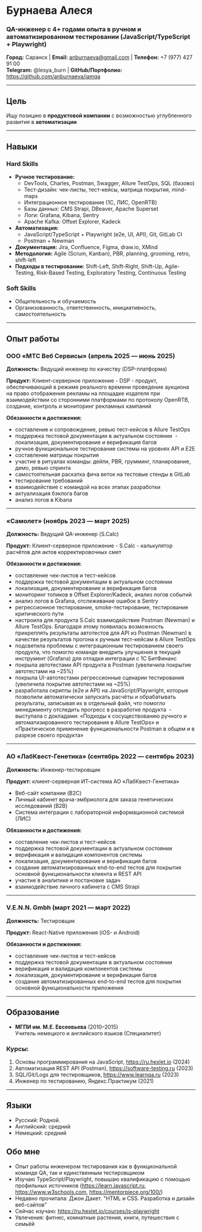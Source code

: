 # **Бурнаева Алеся**  
### QA-инженер с 4+ годами опыта в ручном и автоматизированном тестировании (JavaScript/TypeScript + Playwright) ###
  
**Город:** Саранск | **Email:** anburnaeva@gmail.com | **Телефон:** +7 (977) 427 91 00  
**Telegram:** @lesya_burn | **GitHub/Портфолио:** https://github.com/anburnaeva/iamqa 

---

## **Цель**  
Ищу позицию в **продуктовой компании** с возможностью углубленного развития в **автоматизации**

---

## **Навыки**  
### **Hard Skills**  
- **Ручное тестирование:**  
  - DevTools, Charles, Postman, Swagger, Allure TestOps, SQL (базово)  
  - Тест-дизайн: чек-листы, тест-кейсы, матрица покрытия, mind-maps  
  - Интеграционное тестирование (1С, ЛИС, OpenRTB)
  - Базы данных: CMS Strapi, DBeaver, Apache Superset
  - Логи: Grafana, Kibana, Sentry
  - Apache Kafka: Offset Explorer, Kadeck
- **Автоматизация:**  
  - JavaScript/TypeScript + Playwright (e2e, UI, API), Git, GitLab CI
  - Postman + Newman 
- **Документация:** Jira, Confluence, Figma, draw.io, XMind
- **Методология:** Agile (Scrum, Kanban), PBR, planning, grooming, retro, shift-left
- **Подходы в тестировании:** Shift-Left, Shift-Right, Shift-Up, Agile-Testing, Risk-Based Testing, Exploratory Testing, Continuous Testing

### **Soft Skills**  
- Общительность и обучаемость
- Организованность, ответственность, инициативность, самостоятельность 

---

## **Опыт работы**  
### **ООО «МТС Веб Сервисы»** (апрель 2025 — июнь 2025)  
**Должность:** Ведущий инженер по качеству (DSP-платформа)  

**Продукт:** Клиент-серверное приложение - DSP - продукт, обеспечивающий в режиме реального времени проведение аукциона на право отображения рекламы на площадке издателя 
при взаимодействии со сторонними платформами по протоколу OpenRTB, создание, контроль и мониторинг рекламных кампаний 

**Обязанности и достижения:**
- составление и сопровождение, ревью тест-кейсов в Allure TestOps
- поддержка тестовой документации в актуальном состоянии  - локализация, документирование и верификация багов
- ручное функциональное тестирование системы на уровнях API и E2E
- составление матрицы покрытия
- участие в ритуалах команды: дейли, PBR, грумминг, планирование, демо, ревью спринта
- самостоятельная раскатка фича веток на тестовые стенды в GitLab
- тестирование требований
- взаимодействие с командой на всех этапах разработки
- актуализация бэклога багов
- анализ логов в Kibana
  
---

### **«Самолет»** (ноябрь 2023 — март 2025)  
**Должность:** Ведущий QA-инженер (S.Calc)

**Продукт:** Клиент-серверное приложение - S.Calc - калькулятор расчётов для актов корректировочных смет

**Обязанности и достижения:**

- составление чек-листов и тест-кейсов
- поддержка тестовой документации в актуальном состоянии
- локализация, документирование и верификация багов
- мониторинг топиков в Offset Explorer/Kadeck, анализ логов событий
- анализ логов в Grafana, отслеживание ошибок в Sentry
- регрессионное тестирование, smoke-тестирование, тестирование критического пути
- настроила для продукта S.Calc взаимодействие Postman (Newman) и Allure TestOps. Благодаря этому появилась возможность прикреплять результаты автотестов для API из Postman (Newman) в качестве результатов прогона к ручным тест-кейсам в Allure TestOps
- подсветила проблемы с интеграционным тестированием своего продукта, что помогло команде внедрить улучшения в текущий инструмент (Grafana) для отладки интеграции с 1С БитФинанс
- покрыла автотестами API продукта в Postman (увеличила покрытие автотестами на ~25%)
- покрыла UI-автотестами регрессионные сценарии тестирования (увеличила покрытие автотестами на ~25%)
- разработала скрипты (e2e и API) на JavaScript/Playwright, которые позволили автоматически запускать расчёты и обрабатывать результаты, записывая их в отдельный файл, что помогло менеджменту отследить прогресс в разработке продукта  - выступала с докладами: «Подходы к сосуществованию ручного и автоматизированного тестирования в Allure TestOps» и «Практическое применение функциональности Postman в общем и в разрезе своего продукта»

--- 

### **АО «ЛабКвест-Генетика»** (сентябрь 2022 — сентябрь 2023)  
**Должность:** Инженер-тестировщик 

**Продукт:** клиент-серверная ИТ-система АО «ЛабКвест-Генетика»
- Веб-сайт компании (B2C)
- Личный кабинет врача-эмбриолога для заказа генетических исследований (B2B)
- Система интеграции с лабораторной информационной системой (ЛИС) 

**Обязанности и достижения:**
- составление чек-листов и тест-кейсов
- поддержка тестовой документации в актуальном состоянии
- верификация и валидация компонентов системы
- локализация, документирование и верификация багов
- создание автоматизированных end-to-end тестов для покрытия основной функциональности клиента и REST API
- участие в аналитике и постановке задач
- взаимодействие личного кабинета с CMS Strapi 

--- 

### **V.E.N.N. Gmbh** (март 2021 — март 2022)  
**Должность:** Тестировщик

**Продукт:** React-Native приложения (iOS- и Android)

**Обязанности и достижения:**
- составление чек-листов и тест-кейсов
- поддержка тестовой документации в актуальном состоянии
- верификация и валидация компонентов системы
- локализация, документирование и верификация багов
- создание автоматизированных end-to-end тестов для покрытия основной функциональности приложения

---

## **Образование**  
- **МГПИ им. М.Е. Евсеевьева** (2010–2015)  
  Учитель немецкого и английского языков (Специалитет) 

### **Курсы:**  
1. Основы программирования на JavaScript, https://ru.hexlet.io (2024)
2. Автоматизация REST API (Postman), https://software-testing.ru (2023) 
3. SQL/Git/Logs для тестировщиков, https://www.learnqa.ru (2023)
4. Инженер по тестированию, Яндекс.Практикум (2021)

---

## **Языки**  
- Русский: Родной.  
- Английский: средний
- Немецкий:  средний

## **Обо мне**  
- Опыт работы инженером тестирования как в функциональной команде QA, так и единственным тестировщиком 
- Изучаю TypeScript/Playwright, повышаю квалификацию с помощью профильных источников (https://learn.javascript.ru, https://www.w3schools.com, https://mentorpiece.org/100/)
- Недавно прочитала: Джон Дакет. "HTML и CSS. Разработка и дизайн веб-сайтов"
- Сейчас изучаю: https://ru.hexlet.io/courses/js-playwright 
- Увлечения: фитнес, комнатные растения, книги, путешествия с семьёй


 
